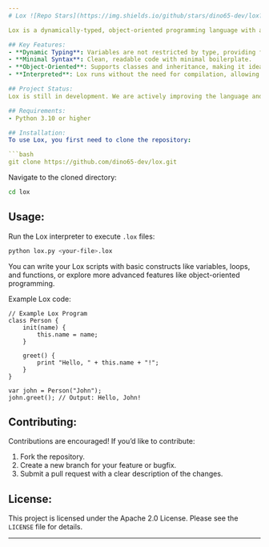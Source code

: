 ```yaml
---
# Lox ![Repo Stars](https://img.shields.io/github/stars/dino65-dev/lox?style=social) ![Forks](https://img.shields.io/github/forks/dino65-dev/lox?style=social) ![Watchers](https://img.shields.io/github/watchers/dino65-dev/lox?style=social)

Lox is a dynamically-typed, object-oriented programming language with a focus on simplicity and flexibility. I've written this code Using  the Book [Crafting Interpreters](https://craftinginterpreters.com/) by [Bob Nystrom](https://github.com/munificent) Designed in Java (Jlox). Designed to be lightweight and easy to use, Lox is perfect for developers who want to experiment with scripting or dive into language design concepts. It runs on Python 3.12 and is currently under active development.

## Key Features:
- **Dynamic Typing**: Variables are not restricted by type, providing flexibility in coding.
- **Minimal Syntax**: Clean, readable code with minimal boilerplate.
- **Object-Oriented**: Supports classes and inheritance, making it ideal for modular programming.
- **Interpreted**: Lox runs without the need for compilation, allowing for rapid testing and debugging.

## Project Status:
Lox is still in development. We are actively improving the language and its interpreter. Feedback, issues, and contributions are welcome!

## Requirements:
- Python 3.10 or higher

## Installation:
To use Lox, you first need to clone the repository:

```bash
git clone https://github.com/dino65-dev/lox.git
```

Navigate to the cloned directory:

```bash
cd lox
```

## Usage:
Run the Lox interpreter to execute `.lox` files:

```bash
python lox.py <your-file>.lox
```

You can write your Lox scripts with basic constructs like variables, loops, and functions, or explore more advanced features like object-oriented programming.

Example Lox code:

```lox
// Example Lox Program
class Person {
    init(name) {
        this.name = name;
    }
    
    greet() {
        print "Hello, " + this.name + "!";
    }
}

var john = Person("John");
john.greet(); // Output: Hello, John!
```

## Contributing:
Contributions are encouraged! If you’d like to contribute:
1. Fork the repository.
2. Create a new branch for your feature or bugfix.
3. Submit a pull request with a clear description of the changes.

## License:
This project is licensed under the Apache 2.0 License. Please see the `LICENSE` file for details.

---
```

